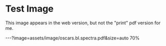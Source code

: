 # Test Image

This image appears in the web version, but not the "print" pdf version for me.

---?image=assets/image/oscars.bl.spectra.pdf&size=auto 70%



